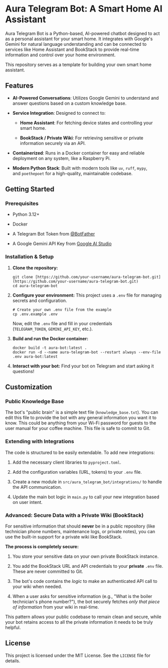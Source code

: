 # Aura Telegram Bot: A Smart Home AI Assistant

Aura Telegram Bot is a Python-based, AI-powered chatbot designed to act as a personal assistant for your smart home. It integrates with Google's Gemini for natural language understanding and can be connected to services like Home Assistant and BookStack to provide real-time information and control over your home environment.

This repository serves as a template for building your own smart home assistant.

## Features

- **AI-Powered Conversations**: Utilizes Google Gemini to understand and answer questions based on a custom knowledge base.
    
- **Service Integration**: Designed to connect to:
    
    - **Home Assistant**: For fetching device states and controlling your smart home.
        
    - **BookStack / Private Wiki**: For retrieving sensitive or private information securely via an API.
        
- **Containerized**: Runs in a Docker container for easy and reliable deployment on any system, like a Raspberry Pi.
    
- **Modern Python Stack**: Built with modern tools like `uv`, `ruff`, `mypy`, and `poethepoet` for a high-quality, maintainable codebase.
    

## Getting Started

### Prerequisites

- Python 3.12+
    
- Docker
    
- A Telegram Bot Token from [@BotFather](https://t.me/BotFather "null")
    
- A Google Gemini API Key from [Google AI Studio](https://aistudio.google.com/ "null")
    

### Installation & Setup

1. **Clone the repository:**
    
    ```
    git clone [https://github.com/your-username/aura-telegram-bot.git](https://github.com/your-username/aura-telegram-bot.git)
    cd aura-telegram-bot
    ```
    
2. **Configure your environment:** This project uses a `.env` file for managing secrets and configuration.
    
    ```
    # Create your own .env file from the example
    cp .env.example .env
    ```
    
    Now, edit the `.env` file and fill in your credentials (`TELEGRAM_TOKEN`, `GEMINI_API_KEY`, etc.).
    
3. **Build and run the Docker container:**
    
    ```
    docker build -t aura-bot:latest .
    docker run -d --name aura-telegram-bot --restart always --env-file .env aura-bot:latest
    ```
    
4. **Interact with your bot:** Find your bot on Telegram and start asking it questions!
    

## Customization

### Public Knowledge Base

The bot's "public brain" is a simple text file (`knowledge_base.txt`). You can edit this file to provide the bot with any general information you want it to know. This could be anything from your Wi-Fi password for guests to the user manual for your coffee machine. This file is safe to commit to Git.

### Extending with Integrations

The code is structured to be easily extendable. To add new integrations:

1. Add the necessary client libraries to `pyproject.toml`.
    
2. Add the configuration variables (URL, tokens) to your `.env` file.
    
3. Create a new module in `src/aura_telegram_bot/integrations/` to handle the API communication.
    
4. Update the main bot logic in `main.py` to call your new integration based on user intent.
    

### Advanced: Secure Data with a Private Wiki (BookStack)

For sensitive information that should **never** be in a public repository (like technician phone numbers, maintenance logs, or private notes), you can use the built-in support for a private wiki like BookStack.

**The process is completely secure:**

1. You store your sensitive data on your own private BookStack instance.
    
2. You add the BookStack URL and API credentials to your **private** `.env` file. These are never committed to Git.
    
3. The bot's code contains the _logic_ to make an authenticated API call to your wiki when needed.
    
4. When a user asks for sensitive information (e.g., "What is the boiler technician's phone number?"), the bot securely fetches _only that piece of information_ from your wiki in real-time.
    

This pattern allows your public codebase to remain clean and secure, while your bot retains access to all the private information it needs to be truly helpful.

## License

This project is licensed under the MIT License. See the `LICENSE` file for details.
